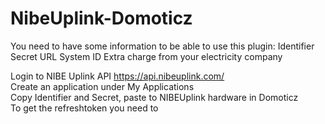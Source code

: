 # NibeUplink-Domoticz
You need to have some information to be able to use this plugin:
Identifier
Secret
URL
System ID
Extra charge from your electricity company


Login to NIBE Uplink API https://api.nibeuplink.com/  
Create an application under My Applications  
Copy Identifier and Secret, paste to NIBEUplink hardware in Domoticz  
To get the refreshtoken you need to  
